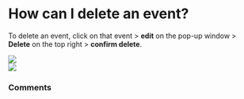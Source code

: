 # How can I delete an event?

<p class="no-margin">To delete an event, click on that event &gt; <b>edit</b> on the pop-up window &gt; <b>Delete</b> on the top right &gt; <b>confirm delete</b>.</p>
<p class="no-margin"></p>
<div class="intercom-container"><img src="https://teams-pro.intercom-attachments-1.com/i/o/664842911/690125b8031c30ba0c7ae8f3/how_can_i_delete_an_event.png"></div><div class="intercom-container"><img src="https://teams-pro.intercom-attachments-1.com/i/o/664842920/9d9ddb400d7521931e5d9978/how_can_i_delete_an_event.png"></div>

### Comments

<Commentaire />